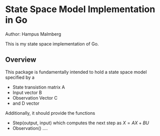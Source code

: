 # State Space Model Implementation in Go
Author: Hampus Malmberg

This is my state space implementation of Go.

## Overview
This package is fundamentally intended to hold a state space model specified by a
- State transistion matrix A
- Input vector B
- Observation Vector C
- and D vector

Additionally, it should provide the functions
- Step(output, input) which computes the next step as $X = AX + BU$
- Observation() ....
